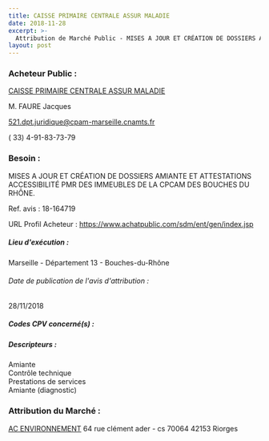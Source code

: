 ```yaml
---
title: CAISSE PRIMAIRE CENTRALE ASSUR MALADIE
date: 2018-11-28
excerpt: >-
  Attribution de Marché Public - MISES A JOUR ET CRÉATION DE DOSSIERS AMIANTE ET ATTESTATIONS ACCESSIBILITÉ PMR DES IMMEUBLES DE LA CPCAM DES BOUCHES DU RHÔNE.
layout: post
---
```


### Acheteur Public : 
<a href="/acheteur-140/siren-782885735"> CAISSE PRIMAIRE CENTRALE ASSUR MALADIE</a><br/>

M. FAURE Jacques

521.dpt.juridique@cpam-marseille.cnamts.fr

( 33) 4-91-83-73-79

### Besoin :

MISES A JOUR ET CRÉATION DE DOSSIERS AMIANTE ET ATTESTATIONS ACCESSIBILITÉ PMR DES IMMEUBLES DE LA CPCAM DES BOUCHES DU RHÔNE.

Ref. avis : 18-164719

URL Profil Acheteur : https://www.achatpublic.com/sdm/ent/gen/index.jsp

##### Lieu d'exécution :

Marseille - Département 13 - Bouches-du-Rhône

###### Date de publication de l'avis d'attribution : 
28/11/2018

##### Codes CPV concerné(s) :

##### Descripteurs :
Amiante <br/>
Contrôle technique <br/>
Prestations de services <br/>
Amiante (diagnostic) <br/>

### Attribution du Marché :
<a href="/entreprise-561/siren-441355914"> AC ENVIRONNEMENT</a>    64 rue clément ader - cs 70064 42153 Riorges <br/>
